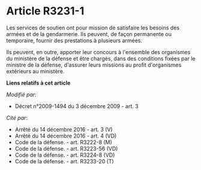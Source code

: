 # Article R3231-1

Les services de soutien ont pour mission de satisfaire les besoins des armées et de la gendarmerie. Ils peuvent, de façon
permanente ou temporaire, fournir des prestations à plusieurs armées.

Ils peuvent, en outre, apporter leur concours à l'ensemble des organismes du ministère de la défense et être chargés, dans
des conditions fixées par le ministre de la défense, d'assurer leurs missions au profit d'organismes extérieurs au ministère.

**Liens relatifs à cet article**

_Modifié par_:

  - Décret n°2009-1494 du 3 décembre 2009 - art. 3

_Cité par_:

  - Arrêté du 14 décembre 2016 - art. 3 (V)
  - Arrêté du 14 décembre 2016 - art. 4 (VD)
  - Code de la défense. - art. R3222-8 (M)
  - Code de la défense. - art. R3223-56 (VD)
  - Code de la défense. - art. R3224-8 (VD)
  - Code de la défense. - art. R3233-20 (T)
